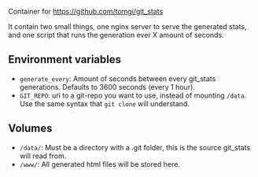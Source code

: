 Container for https://github.com/tomgi/git_stats

It contain two small things, one nginx server to serve the generated stats, and one script that runs the generation ever X amount of seconds.

## Environment variables
* `generate_every`: Amount of seconds between every git_stats generations. Defaults to 3600 seconds (every 1 hour).
* `GIT_REPO`: uri to a git-repo you want to use, instead of mounting `/data`. Use the same syntax that `git clone` will understand.

## Volumes
* `/data/`: Must be a directory with a .git folder, this is the source git_stats will read from.
* `/www/`: All generated html files will be stored here.
